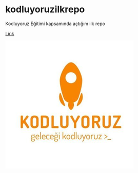 # kodluyoruzilkrepo
Kodluyoruz Eğitimi kapsamında açtığım ilk repo

[Link](http:/patika.dev)

![](https://raw.githubusercontent.com/Kodluyoruz/taskforce/git/git/markdown-nedir-nasil-kullaniriz-/figures/kodluyoruz_logo.jpg)